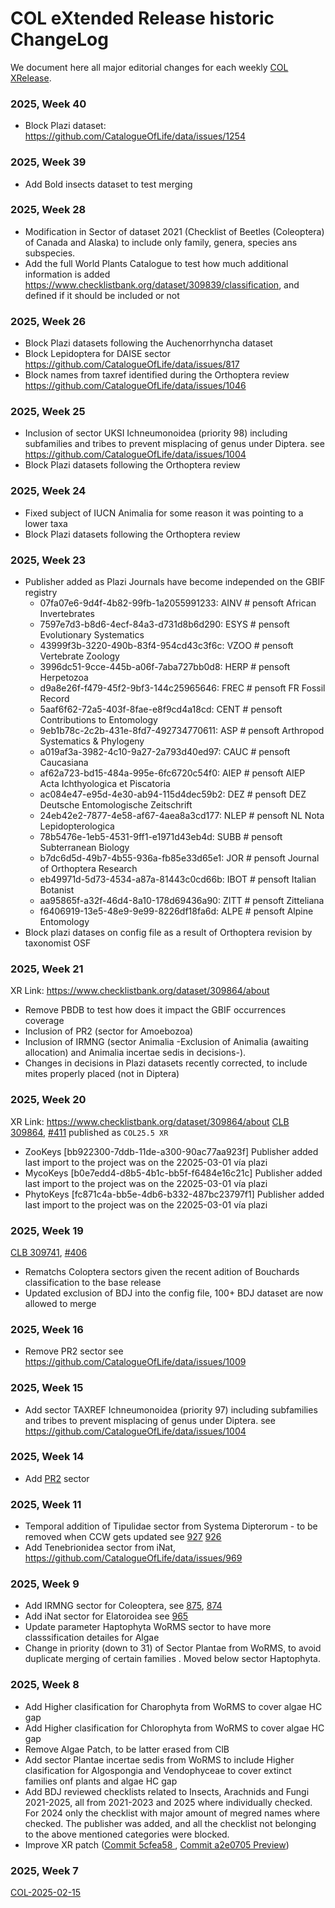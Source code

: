 # COL eXtended Release historic ChangeLog
We document here all major editorial changes for each weekly [COL XRelease]([url](https://www.checklistbank.org/dataset?limit=50&offset=0&origin=xrelease&releasedFrom=3&reverse=false)).


### 2025, Week 40
- Block Plazi dataset: https://github.com/CatalogueOfLife/data/issues/1254

### 2025, Week 39
- Add Bold insects dataset to test merging

### 2025, Week 28
- Modification in Sector of dataset 2021 (Checklist of Beetles (Coleoptera) of Canada and Alaska) to include only family, genera, species ans subspecies.
- Add the full World Plants Catalogue to test how much additional information is added https://www.checklistbank.org/dataset/309839/classification, and defined if it should be included or not
  
### 2025, Week 26
- Block Plazi datasets following the Auchenorrhyncha dataset
- Block Lepidoptera for DAISE sector https://github.com/CatalogueOfLife/data/issues/817
- Block names from taxref identified during the Orthoptera review https://github.com/CatalogueOfLife/data/issues/1046

### 2025, Week 25
- Inclusion of sector UKSI Ichneumonoidea (priority 98) including subfamilies and tribes to prevent misplacing of genus under Diptera. see https://github.com/CatalogueOfLife/data/issues/1004
- Block Plazi datasets following the Orthoptera review

### 2025, Week 24
- Fixed subject of IUCN Animalia for some reason it was pointing to a lower taxa
- Block Plazi datasets following the Orthoptera review 


### 2025, Week 23
- Publisher added as Plazi Journals have become independed on the GBIF registry
    - 07fa07e6-9d4f-4b82-99fb-1a2055991233: AINV # pensoft African Invertebrates
    - 7597e7d3-b8d6-4ecf-84a3-d731d8b6d290: ESYS # pensoft Evolutionary Systematics
    - 43999f3b-3220-490b-83f4-954cd43c3f6c: VZOO # pensoft Vertebrate Zoology
    - 3996dc51-9cce-445b-a06f-7aba727bb0d8: HERP # pensoft Herpetozoa
    - d9a8e26f-f479-45f2-9bf3-144c25965646: FREC # pensoft FR Fossil Record
    - 5aaf6f62-72a5-403f-8fae-e8f9cd4a18cd: CENT # pensoft Contributions to Entomology
    - 9eb1b78c-2c2b-431e-8fd7-492734770611: ASP # pensoft Arthropod Systematics & Phylogeny
    - a019af3a-3982-4c10-9a27-2a793d40ed97: CAUC # pensoft Caucasiana
    - af62a723-bd15-484a-995e-6fc6720c54f0: AIEP # pensoft AIEP Acta Ichthyologica et Piscatoria
    - ac084e47-e95d-4e30-ab94-115d4dec59b2: DEZ # pensoft DEZ Deutsche Entomologische Zeitschrift
    - 24eb42e2-7877-4e58-af67-4aea8a3cd177: NLEP # pensoft NL Nota Lepidopterologica
    - 78b5476e-1eb5-4531-9ff1-e1971d43eb4d: SUBB # pensoft Subterranean Biology
    - b7dc6d5d-49b7-4b55-936a-fb85e33d65e1: JOR # pensoft Journal of Orthoptera Research
    - eb49971d-5d73-4534-a87a-81443c0cd66b: IBOT # pensoft Italian Botanist
    - aa95865f-a32f-46d4-8a10-178d69436a90: ZITT # pensoft Zitteliana
    - f6406919-13e5-48e9-9e99-8226df18fa6d: ALPE # pensoft Alpine Entomology
- Block plazi datases on config file as a result of Orthoptera revision by taxonomist OSF


### 2025, Week 21
XR Link: https://www.checklistbank.org/dataset/309864/about
- Remove PBDB to test how does it impact the GBIF occurrences coverage
- Inclusion of PR2 (sector for Amoebozoa)
- Inclusion of IRMNG (sector Animalia -Exclusion of Animalia (awaiting allocation) and Animalia incertae sedis in decisions-). 
- Changes in decisions in Plazi datasets recently corrected, to include mites properly placed (not in Diptera)

### 2025, Week 20 
XR Link: https://www.checklistbank.org/dataset/309864/about
[CLB 309864](https://www.checklistbank.org/dataset/309864), [#411](https://download.checklistbank.org/releases/3/411)
published as ```COL25.5 XR```
- ZooKeys  [bb922300-7ddb-11de-a300-90ac77aa923f] Publisher added last import to the project was on the 22025-03-01 vía plazi
- MycoKeys  [b0e7edd4-d8b5-4b1c-bb5f-f6484e16c21c] Publisher added last import to the project was on the 22025-03-01 vía plazi
- PhytoKeys  [fc871c4a-bb5e-4db6-b332-487bc23797f1] Publisher added last import to the project was on the 22025-03-01 vía plazi

### 2025, Week 19
[CLB 309741](https://www.checklistbank.org/dataset/309741), [#406](https://download.checklistbank.org/releases/3/406)
- Rematchs Coloptera sectors given the recent adition of Bouchards classification to the base release
- Updated exclusion of BDJ into the config file, 100+ BDJ dataset are now allowed to merge


### 2025, Week 16
- Remove PR2 sector see https://github.com/CatalogueOfLife/data/issues/1009
  
### 2025, Week 15
- Add sector TAXREF Ichneumonoidea (priority 97) including subfamilies and tribes to prevent misplacing of genus under Diptera. see https://github.com/CatalogueOfLife/data/issues/1004
  
### 2025, Week 14
- Add [PR2](https://www.checklistbank.org/dataset/308974/about) sector


### 2025, Week 11
- Temporal addition of Tipulidae sector from Systema Dipterorum - to be removed when CCW gets updated see [927](https://github.com/CatalogueOfLife/data/issues/927) [926](https://github.com/CatalogueOfLife/data/issues/926)
- Add Tenebrionidea sector from iNat, https://github.com/CatalogueOfLife/data/issues/969

### 2025, Week 9
- Add IRMNG sector for Coleoptera, see [875](https://github.com/CatalogueOfLife/data/issues/875), [874](https://github.com/CatalogueOfLife/data/issues/874)
- Add iNat sector for Elatoroidea see [965](https://github.com/CatalogueOfLife/data/issues/965)
- Update parameter Haptophyta WoRMS sector to have more classsification detailes for Algae
- Change in priority (down to 31) of Sector Plantae from WoRMS, to avoid duplicate merging of certain families . Moved below sector Haptophyta. 


### 2025, Week 8
 - Add Higher clasification for Charophyta from WoRMS to cover algae HC gap
 - Add Higher clasification for Chlorophyta from WoRMS to cover algae HC gap
 - Remove Algae Patch, to be latter erased from ClB
 - Add sector Plantae incertae sedis from WoRMS to include Higher clasification for Algospongia and Vendophyceae to cover extinct families onf plants and algae HC gap
 - Add BDJ reviewed checklists related to Insects, Arachnids and Fungi 2021-2025, all from 2021-2023 and 2025 where individually checked. For 2024 only the checklist with major amount of megred names where checked. The publisher was added, and all the checklist not belonging to the above mentioned categories were blocked.
 - Improve XR patch ([Commit 5cfea58
](https://github.com/CatalogueOfLife/data-xrelease-patch/commit/a2e070506d8342ffca558a48f9a773406068df01), [Commit a2e0705
Preview](https://github.com/CatalogueOfLife/data-xrelease-patch/commit/5cfea5802df8080e1adb75e0e31635a52a3f41ea))

### 2025, Week 7
[COL-2025-02-15](https://www.checklistbank.org/dataset/308145/about)
